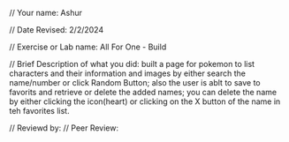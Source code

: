 // Your name: Ashur

 // Date Revised: 2/2/2024 

 // Exercise or Lab name: All For One - Build

 // Brief Description of what you did: built a page for pokemon to list characters and their information and images by either search the name/number or click Random Button; also the user is ablt to save to favorits and retrieve or delete the added names; you can delete the name by either clicking the icon(heart) or clicking on the X button of the name in teh favorites list.

// Reviewd by:
// Peer Review: 